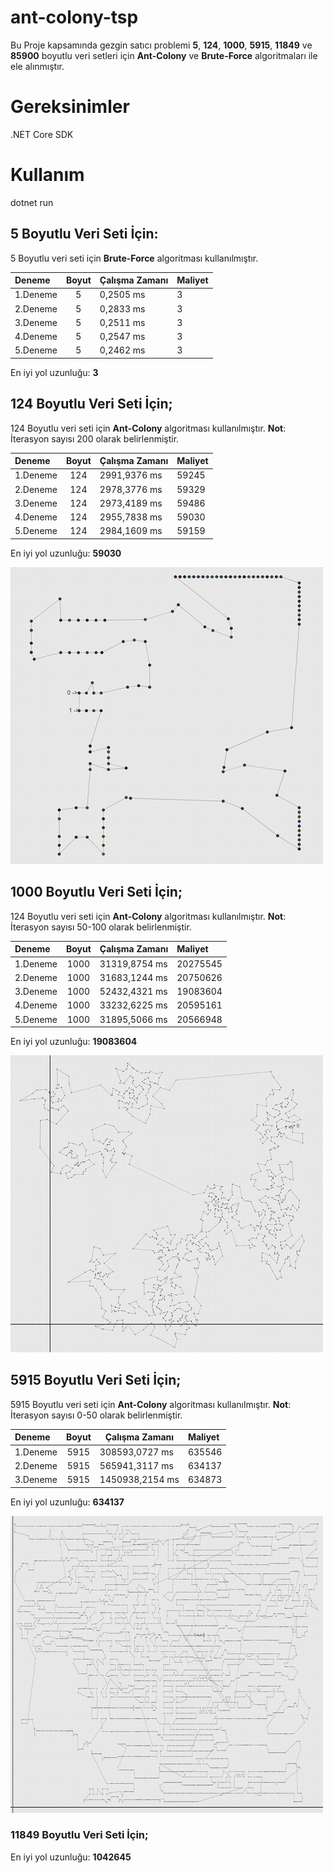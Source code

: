 
# ant-colony-tsp

Bu Proje kapsamında gezgin satıcı problemi **5**, **124**, **1000**, **5915**, **11849** ve **85900** boyutlu veri setleri için **Ant-Colony** ve **Brute-Force** algoritmaları ile ele alınmıştır.  

# Gereksinimler
.NET Core SDK

# Kullanım
dotnet run

## 5 Boyutlu Veri Seti İçin:

5 Boyutlu veri seti için **Brute-Force** algoritması kullanılmıştır.
<br />

| Deneme   | Boyut | Çalışma Zamanı | Maliyet |
| :------- | :---: | -------------- | :------ |
| 1.Deneme |   5   | 0,2505 ms      | 3       |
| 2.Deneme |   5   | 0,2833 ms      | 3       |
| 3.Deneme |   5   | 0,2511 ms      | 3       |
| 4.Deneme |   5   | 0,2547 ms      | 3       |
| 5.Deneme |   5   | 0,2462 ms      | 3       |

En iyi yol uzunluğu: **3** 


## 124 Boyutlu Veri Seti İçin;

124 Boyutlu veri seti için **Ant-Colony** algoritması kullanılmıştır.
**Not**: İterasyon sayısı 200 olarak belirlenmiştir.

| Deneme   | Boyut | Çalışma Zamanı | Maliyet |
| :------- | :---: | -------------- | :------ |
| 1.Deneme |  124  | 2991,9376 ms   | 59245   |
| 2.Deneme |  124  | 2978,3776 ms   | 59329   |
| 3.Deneme |  124  | 2973,4189 ms   | 59486   |
| 4.Deneme |  124  | 2955,7838 ms   | 59030   |
| 5.Deneme |  124  | 2984,1609 ms   | 59159   |

En iyi yol uzunluğu: **59030** 

![alt text](./images/tsp_124.png)

## 1000 Boyutlu Veri Seti İçin;

124 Boyutlu veri seti için **Ant-Colony** algoritması kullanılmıştır.
**Not**: İterasyon sayısı 50-100 olarak belirlenmiştir.

| Deneme   | Boyut | Çalışma Zamanı | Maliyet  |
| :------- | :---: | -------------- | :------- |
| 1.Deneme | 1000  | 31319,8754 ms  | 20275545 |
| 2.Deneme | 1000  | 31683,1244 ms  | 20750626 |
| 3.Deneme | 1000  | 52432,4321 ms  | 19083604 |
| 4.Deneme | 1000  | 33232,6225 ms  | 20595161 |
| 5.Deneme | 1000  | 31895,5066 ms  | 20566948 |

En iyi yol uzunluğu: **19083604** 

![alt text](./images/tsp_1000.png)

## 5915 Boyutlu Veri Seti İçin;

5915 Boyutlu veri seti için **Ant-Colony** algoritması kullanılmıştır.
**Not**: İterasyon sayısı 0-50 olarak belirlenmiştir.

| Deneme   | Boyut | Çalışma Zamanı  | Maliyet |
| :------- | :---: | --------------- | :------ |
| 1.Deneme | 5915  | 308593,0727 ms  | 635546  |
| 2.Deneme | 5915  | 565941,3117 ms  | 634137  |
| 3.Deneme | 5915  | 1450938,2154 ms | 634873  |

En iyi yol uzunluğu: **634137** 

![alt text](./images/tsp_5915.png)

### 11849 Boyutlu Veri Seti İçin;

En iyi yol uzunluğu: **1042645**